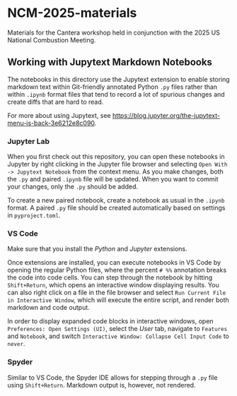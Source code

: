 # NCM-2025-materials

Materials for the Cantera workshop held in conjunction with the 2025 US National Combustion Meeting.

## Working with Jupytext Markdown Notebooks

The notebooks in this directory use the Jupytext extension to enable storing markdown text within Git-friendly annotated Python `.py` files rather than within `.ipynb` format files that tend to record a lot of spurious changes and create diffs that are hard to read.

For more about using Jupytext, see <https://blog.jupyter.org/the-jupytext-menu-is-back-3e6212e8c090>.

### Jupyter Lab

When you first check out this repository, you can open these notebooks in Jupyter by right clicking in the Jupyter file browser and selecting `Open With -> Jupytext Notebook` from the context menu.
As you make changes, both the `.py` and paired `.ipynb` file will be updated. When you want to commit your changes, only the `.py` should be added.

To create a new paired notebook, create a notebook as usual in the `.ipynb` format. A paired `.py` file should be created automatically based on settings in `pyproject.toml`.

### VS Code

Make sure that you install the _Python_ and _Jupyter_ extensions.

Once extensions are installed, you can execute notebooks in VS Code by opening the regular Python files, where the percent `# %%` annotation breaks the code into code cells. You can step through the notebook by hitting `Shift+Return`, which opens an interactive window displaying results. You can also right click on a file in the file browser and select `Run Current File in Interactive Window`, which will execute the entire script, and render both markdown and code output.

In order to display expanded code blocks in interactive windows, open `Preferences: Open Settings (UI)`, select the _User_ tab, navigate to `Features` and `Notebook`, and switch `Interactive Window: Collapse Cell Input Code` to `never`.

### Spyder

Similar to VS Code, the Spyder IDE allows for stepping through a `.py` file using `Shift+Return`. Markdown output is, however, not rendered.

